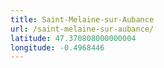 ```yaml
---
title: Saint-Melaine-sur-Aubance
url: /saint-melaine-sur-aubance/
latitude: 47.370808000000004
longitude: -0.4968446
---
```

